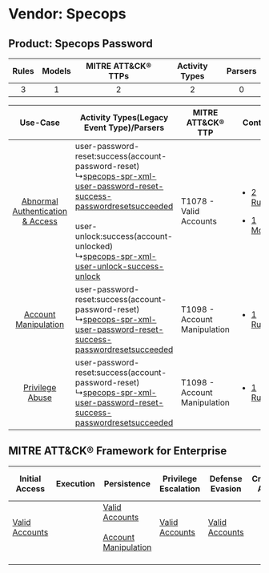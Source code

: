 Vendor: Specops
===============
Product: Specops Password
-------------------------
| Rules | Models | MITRE ATT&CK® TTPs | Activity Types | Parsers |
|:-----:|:------:|:------------------:|:--------------:|:-------:|
|   3   |   1    |         2          |       2        |    0    |

|    Use-Case    | Activity Types(Legacy Event Type)/Parsers    | MITRE ATT&CK® TTP    | Content    |
|:----:| ---- | ---- | ---- |
| [Abnormal Authentication & Access](../../../UseCases/uc_abnormal_authentication_&_access.md) |  user-password-reset:success(account-password-reset)<br> ↳[specops-spr-xml-user-password-reset-success-passwordresetsucceeded](Ps/pC_specopssprxmluserpasswordresetsuccesspasswordresetsucceeded.md)<br><br> user-unlock:success(account-unlocked)<br> ↳[specops-spr-xml-user-unlock-success-unlock](Ps/pC_specopssprxmluserunlocksuccessunlock.md)<br> | T1078 - Valid Accounts<br>       | [<ul><li>2 Rules</li></ul><ul><li>1 Models</li></ul>](RM/r_m_specops_specops_password_Abnormal_Authentication_&_Access.md) |
|    [Account Manipulation](../../../UseCases/uc_account_manipulation.md)    |  user-password-reset:success(account-password-reset)<br> ↳[specops-spr-xml-user-password-reset-success-passwordresetsucceeded](Ps/pC_specopssprxmluserpasswordresetsuccesspasswordresetsucceeded.md)<br>    | T1098 - Account Manipulation<br> | [<ul><li>1 Rules</li></ul>](RM/r_m_specops_specops_password_Account_Manipulation.md)    |
|    [Privilege Abuse](../../../UseCases/uc_privilege_abuse.md)    |  user-password-reset:success(account-password-reset)<br> ↳[specops-spr-xml-user-password-reset-success-passwordresetsucceeded](Ps/pC_specopssprxmluserpasswordresetsuccesspasswordresetsucceeded.md)<br>    | T1098 - Account Manipulation<br> | [<ul><li>1 Rules</li></ul>](RM/r_m_specops_specops_password_Privilege_Abuse.md)    |

MITRE ATT&CK® Framework for Enterprise
--------------------------------------
| Initial Access                                                      | Execution | Persistence                                                                                                                                  | Privilege Escalation                                                | Defense Evasion                                                     | Credential Access | Discovery | Lateral Movement | Collection | Command and Control | Exfiltration | Impact |
| ------------------------------------------------------------------- | --------- | -------------------------------------------------------------------------------------------------------------------------------------------- | ------------------------------------------------------------------- | ------------------------------------------------------------------- | ----------------- | --------- | ---------------- | ---------- | ------------------- | ------------ | ------ |
| [Valid Accounts](https://attack.mitre.org/techniques/T1078)<br><br> |           | [Valid Accounts](https://attack.mitre.org/techniques/T1078)<br><br>[Account Manipulation](https://attack.mitre.org/techniques/T1098)<br><br> | [Valid Accounts](https://attack.mitre.org/techniques/T1078)<br><br> | [Valid Accounts](https://attack.mitre.org/techniques/T1078)<br><br> |                   |           |                  |            |                     |              |        |